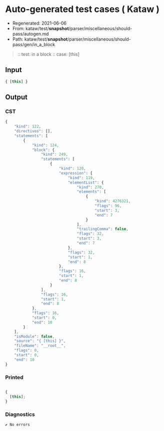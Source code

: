 # Auto-generated test cases ( Kataw )
- Regenerated: 2021-06-06
- From: kataw/test/__snapshot__/parser/miscellaneous/should-pass/autogen.md
- Path: kataw/test/__snapshot__/parser/miscellaneous/should-pass/gen/in_a_block
> :: test: in a block
> :: case: [this]
## Input

`````js
{ [this] }
`````
## Output

### CST

```javascript
{
    "kind": 122,
    "directives": [],
    "statements": [
        {
            "kind": 124,
            "block": {
                "kind": 249,
                "statements": [
                    {
                        "kind": 120,
                        "expression": {
                            "kind": 119,
                            "elementList": {
                                "kind": 270,
                                "elements": [
                                    {
                                        "kind": 4276321,
                                        "flags": 96,
                                        "start": 3,
                                        "end": 7
                                    }
                                ],
                                "trailingComma": false,
                                "flags": 32,
                                "start": 3,
                                "end": 7
                            },
                            "flags": 32,
                            "start": 1,
                            "end": 8
                        },
                        "flags": 16,
                        "start": 1,
                        "end": 8
                    }
                ],
                "flags": 16,
                "start": 1,
                "end": 8
            },
            "flags": 16,
            "start": 0,
            "end": 10
        }
    ],
    "isModule": false,
    "source": "{ [this] }",
    "fileName": "__root__",
    "flags": 0,
    "start": 0,
    "end": 10
}
```

### Printed

```javascript

{
  [this];
}
```

### Diagnostics

```javascript
✔ No errors
```


